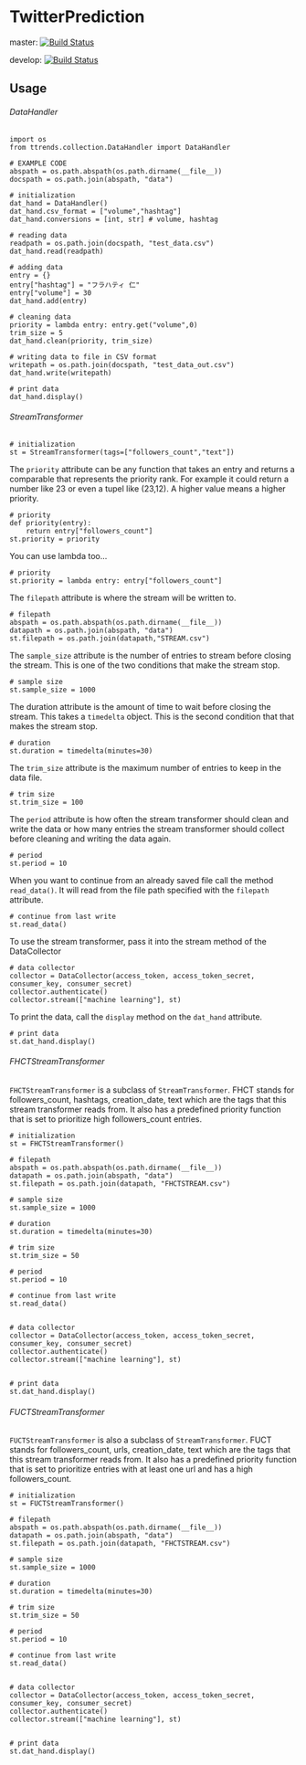 # TwitterPrediction

master: [![Build Status](https://travis-ci.org/kobejean/TwitterPrediction.svg?branch=master)](https://travis-ci.org/kobejean/TwitterPrediction)

develop: [![Build Status](https://travis-ci.org/kobejean/TwitterPrediction.svg?branch=develop)](https://travis-ci.org/kobejean/TwitterPrediction)

## Usage

###### DataHandler

    import os
    from ttrends.collection.DataHandler import DataHandler

    # EXAMPLE CODE
    abspath = os.path.abspath(os.path.dirname(__file__))
    docspath = os.path.join(abspath, "data")

    # initialization
    dat_hand = DataHandler()
    dat_hand.csv_format = ["volume","hashtag"]
    dat_hand.conversions = [int, str] # volume, hashtag

    # reading data
    readpath = os.path.join(docspath, "test_data.csv")
    dat_hand.read(readpath)

    # adding data
    entry = {}
    entry["hashtag"] = "フラハティ 仁"
    entry["volume"] = 30
    dat_hand.add(entry)

    # cleaning data
    priority = lambda entry: entry.get("volume",0)
    trim_size = 5
    dat_hand.clean(priority, trim_size)

    # writing data to file in CSV format
    writepath = os.path.join(docspath, "test_data_out.csv")
    dat_hand.write(writepath)

    # print data
    dat_hand.display()


###### StreamTransformer

    # initialization
    st = StreamTransformer(tags=["followers_count","text"])

The `priority` attribute can be any function that takes an entry and returns a comparable that represents the priority rank. For example it could return a number like 23 or even a tupel like (23,12). A higher value means a higher priority.

    # priority
    def priority(entry):
        return entry["followers_count"]
    st.priority = priority

You can use lambda too...

    # priority
    st.priority = lambda entry: entry["followers_count"]

The `filepath` attribute is where the stream will be written to.

    # filepath
    abspath = os.path.abspath(os.path.dirname(__file__))
    datapath = os.path.join(abspath, "data")
    st.filepath = os.path.join(datapath,"STREAM.csv")

The `sample_size` attribute is the number of entries to stream before closing the stream. This is one of the two conditions that make the stream stop.

    # sample size
    st.sample_size = 1000

The duration attribute is the amount of time to wait before closing the stream. This takes a `timedelta` object. This is the second condition that that makes the stream stop.

    # duration
    st.duration = timedelta(minutes=30)

The `trim_size` attribute is the maximum number of entries to keep in the data file.

    # trim size
    st.trim_size = 100

The `period` attribute is how often the stream transformer should clean and write the data or how many entries the stream transformer should collect before cleaning and writing the data again.

    # period
    st.period = 10

When you want to continue from an already saved file call the method `read_data()`. It will read from the file path specified with the `filepath` attribute.

    # continue from last write
    st.read_data()

To use the stream transformer, pass it into the stream method of the DataCollector

    # data collector
    collector = DataCollector(access_token, access_token_secret, consumer_key, consumer_secret)
    collector.authenticate()
    collector.stream(["machine learning"], st)

To print the data, call the `display` method on the `dat_hand` attribute.

    # print data
    st.dat_hand.display()

###### FHCTStreamTransformer
`FHCTStreamTransformer` is a subclass of `StreamTransformer`. FHCT stands for followers_count, hashtags, creation_date, text which are the tags that this stream transformer reads from. It also has a predefined priority function that is set to prioritize high followers_count entries.

    # initialization
    st = FHCTStreamTransformer()

    # filepath
    abspath = os.path.abspath(os.path.dirname(__file__))
    datapath = os.path.join(abspath, "data")
    st.filepath = os.path.join(datapath, "FHCTSTREAM.csv")

    # sample size
    st.sample_size = 1000

    # duration
    st.duration = timedelta(minutes=30)

    # trim size
    st.trim_size = 50

    # period
    st.period = 10

    # continue from last write
    st.read_data()


    # data collector
    collector = DataCollector(access_token, access_token_secret, consumer_key, consumer_secret)
    collector.authenticate()
    collector.stream(["machine learning"], st)


    # print data
    st.dat_hand.display()

###### FUCTStreamTransformer
`FUCTStreamTransformer` is also a subclass of `StreamTransformer`. FUCT stands for followers_count, urls, creation_date, text which are the tags that this stream transformer reads from. It also has a predefined priority function that is set to prioritize entries with at least one url and has a high followers_count.

    # initialization
    st = FUCTStreamTransformer()

    # filepath
    abspath = os.path.abspath(os.path.dirname(__file__))
    datapath = os.path.join(abspath, "data")
    st.filepath = os.path.join(datapath, "FHCTSTREAM.csv")

    # sample size
    st.sample_size = 1000

    # duration
    st.duration = timedelta(minutes=30)

    # trim size
    st.trim_size = 50

    # period
    st.period = 10

    # continue from last write
    st.read_data()


    # data collector
    collector = DataCollector(access_token, access_token_secret, consumer_key, consumer_secret)
    collector.authenticate()
    collector.stream(["machine learning"], st)


    # print data
    st.dat_hand.display()
